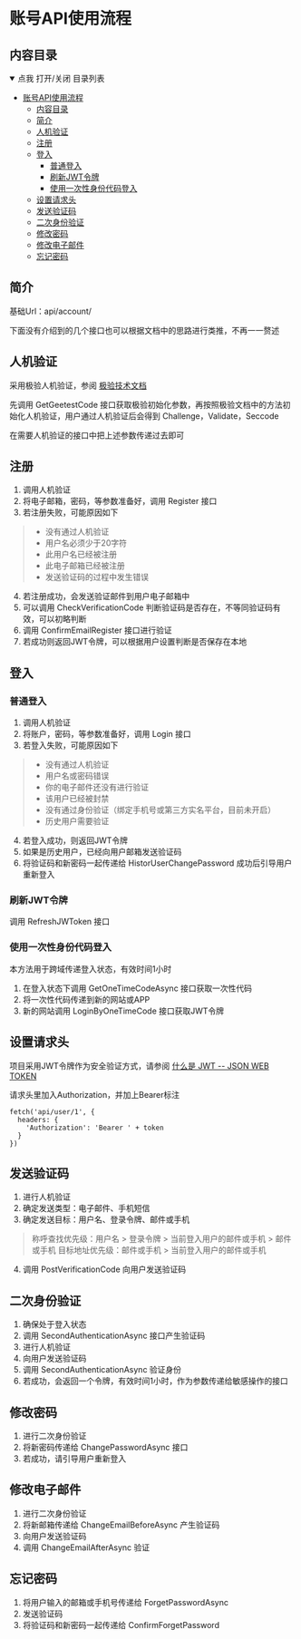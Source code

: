# 账号API使用流程

## 内容目录

<details open="open">
  <summary>点我 打开/关闭 目录列表</summary>

- [账号API使用流程](#账号api使用流程)
  - [内容目录](#内容目录)
  - [简介](#简介)
  - [人机验证](#人机验证)
  - [注册](#注册)
  - [登入](#登入)
    - [普通登入](#普通登入)
    - [刷新JWT令牌](#刷新jwt令牌)
    - [使用一次性身份代码登入](#使用一次性身份代码登入)
  - [设置请求头](#设置请求头)
  - [发送验证码](#发送验证码)
  - [二次身份验证](#二次身份验证)
  - [修改密码](#修改密码)
  - [修改电子邮件](#修改电子邮件)
  - [忘记密码](#忘记密码)

</details>

## 简介

基础Url：api/account/

下面没有介绍到的几个接口也可以根据文档中的思路进行类推，不再一一赘述

## 人机验证

采用极验人机验证，参阅 [极验技术文档](https://docs.geetest.com/sensebot/deploy/client/web)

先调用 GetGeetestCode 接口获取极验初始化参数，再按照极验文档中的方法初始化人机验证，用户通过人机验证后会得到 Challenge，Validate，Seccode

在需要人机验证的接口中把上述参数传递过去即可

## 注册

1. 调用人机验证
2. 将电子邮箱，密码，等参数准备好，调用 Register 接口
3. 若注册失败，可能原因如下
> - 没有通过人机验证
> - 用户名必须少于20字符
> - 此用户名已经被注册
> - 此电子邮箱已经被注册
> - 发送验证码的过程中发生错误
4. 若注册成功，会发送验证邮件到用户电子邮箱中
5. 可以调用 CheckVerificationCode 判断验证码是否存在，不等同验证码有效，可以初略判断
6. 调用 ConfirmEmailRegister 接口进行验证
7. 若成功则返回JWT令牌，可以根据用户设置判断是否保存在本地

## 登入

### 普通登入

1. 调用人机验证
2. 将账户，密码，等参数准备好，调用 Login 接口
3. 若登入失败，可能原因如下
> - 没有通过人机验证
> - 用户名或密码错误
> - 你的电子邮件还没有进行验证
> - 该用户已经被封禁
> - 没有通过身份验证（绑定手机号或第三方实名平台，目前未开启）
> - 历史用户需要验证
4. 若登入成功，则返回JWT令牌
5. 如果是历史用户，已经向用户邮箱发送验证码
6. 将验证码和新密码一起传递给 HistorUserChangePassword 成功后引导用户重新登入

### 刷新JWT令牌

调用 RefreshJWToken 接口

### 使用一次性身份代码登入
本方法用于跨域传递登入状态，有效时间1小时

1. 在登入状态下调用 GetOneTimeCodeAsync 接口获取一次性代码
2. 将一次性代码传递到新的网站或APP
3. 新的网站调用 LoginByOneTimeCode 接口获取JWT令牌


## 设置请求头

项目采用JWT令牌作为安全验证方式，请参阅 [什么是 JWT -- JSON WEB TOKEN](https://www.jianshu.com/p/576dbf44b2ae)

请求头里加入Authorization，并加上Bearer标注

```
fetch('api/user/1', {
  headers: {
    'Authorization': 'Bearer ' + token
  }
})
```
## 发送验证码
1. 进行人机验证
2. 确定发送类型：电子邮件、手机短信
3. 确定发送目标：用户名、登录令牌、邮件或手机

> 称呼查找优先级：用户名 > 登录令牌 > 当前登入用户的邮件或手机 > 邮件或手机
> 目标地址优先级：邮件或手机 > 当前登入用户的邮件或手机

4. 调用 PostVerificationCode 向用户发送验证码

## 二次身份验证
1. 确保处于登入状态
2. 调用 SecondAuthenticationAsync 接口产生验证码
3. 进行人机验证
4. 向用户发送验证码
5. 调用 SecondAuthenticationAsync 验证身份
6. 若成功，会返回一个令牌，有效时间1小时，作为参数传递给敏感操作的接口

## 修改密码
1. 进行二次身份验证
2. 将新密码传递给 ChangePasswordAsync 接口
3. 若成功，请引导用户重新登入

## 修改电子邮件
1. 进行二次身份验证
2. 将新邮箱传递给 ChangeEmailBeforeAsync 产生验证码
3. 向用户发送验证码
4. 调用 ChangeEmailAfterAsync 验证

## 忘记密码
1. 将用户输入的邮箱或手机号传递给 ForgetPasswordAsync
2. 发送验证码
3. 将验证码和新密码一起传递给 ConfirmForgetPassword
